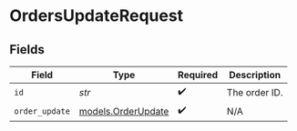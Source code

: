 # OrdersUpdateRequest


## Fields

| Field                                          | Type                                           | Required                                       | Description                                    |
| ---------------------------------------------- | ---------------------------------------------- | ---------------------------------------------- | ---------------------------------------------- |
| `id`                                           | *str*                                          | :heavy_check_mark:                             | The order ID.                                  |
| `order_update`                                 | [models.OrderUpdate](../models/orderupdate.md) | :heavy_check_mark:                             | N/A                                            |